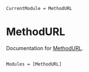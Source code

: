 ```@meta
CurrentModule = MethodURL
```

# MethodURL

Documentation for [MethodURL](https://github.com/adrhill/MethodURL.jl).

```@index
```

```@autodocs
Modules = [MethodURL]
```

